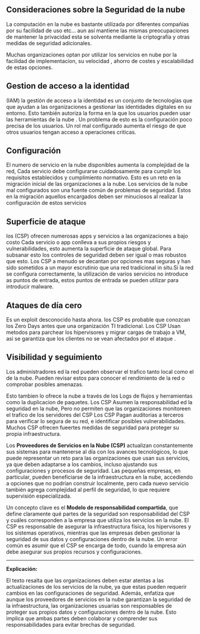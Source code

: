 ## Consideraciones sobre la Seguridad de la nube

La computación en la nube es bastante utilizada por diferentes compañías por su facilidad de uso etc... aun así mantiene las mismas preocupaciones de mantener la privacidad esta se solventa mediante la criptografía y otras medidas de seguridad adicionales.

Muchas organizaciones optan por utilizar los servicios en nube por la facilidad de implementacion, su velocidad , ahorro de costes y escalabilidad de estas opciones. 

## Gestion de acceso a la identidad

(IAM) la gestión de acceso a la identidad es un conjunto de tecnologías que que ayudan a las organizaciones a gestionar las identidades digitales en su entorno. Esto también autoriza la forma en la que los usuarios pueden usar las herramientas de la nube . Un problema de esto es la configuración poco precisa de los usuarios.
Un rol mal configurado aumenta el riesgo de que otros usuarios tengan acceso a operaciones criticas.

## Configuración
 El numero de servicio en la nube disponibles aumenta la complejidad de la red, Cada servicio debe configurarse cuidadosamente para cumplir los requisitos establecidos y cumplimiento normativo. Esto es un reto en la migración inicial de las organizaciones a la nube.
 Los servicios de la nube mal configurados son una fuente común de problemas de seguridad. Estos en la migración aquellos encargados deben ser minuciosos al realizar la configuración de estos servicios
 
## Superficie de ataque
los (CSP)  ofrecen numerosas apps y servicios a las organizaciones a bajo costo
Cada servicio o app conlleva a sus propios riesgos y vulnerabilidades, esto aumenta la superficie de ataque global. Para subsanar esto los controles de seguridad deben ser igual o mas robustos que esto.
Los CSP a menudo se decantan por opciones mas seguras y han sido sometidos a un mayor escrutinio que una red tradicional in situ.Si la red se configura correctamente, la utilización de varios servicios no introduce as puntos de entrada, estos puntos de entrada se pueden utilizar para introducir malware.


## Ataques de día cero 
Es un exploit desconocido hasta ahora. los CSP es probable que conozcan los Zero Days antes que una organización TI tradicional. Los CSP Usan metodos para parchear los hipervisores y migrar cargas de trabajo a VM, asi se garantiza que los clientes no se vean afectados por el ataque .

## Visibilidad y seguimiento
Los administradores ed la red pueden observar el trafico tanto local como el de la nube. Pueden revisar estos para conocer el rendimiento de la red o comprobar posibles amenazas.

Esto tambien lo ofrece la nube a través de los Logs de flujos y herramientas como la duplicacion de paquetes. Los CSP Asumen la responsabilidad ed la seguridad en la nube, Pero no permiten que las organizaciones monitoreen el trafico de los servidores del CSP 
Los CSP Pagan auditorias a terceros para verificar lo segura de su red, e identificar posibles vulnerabilidades. Muchos CSP ofrecen fueertes medidas de seguridad para proteger su propia infraestructura. 

Los **Proveedores de Servicios en la Nube (CSP)** actualizan constantemente sus sistemas para mantenerse al día con los avances tecnológicos, lo que puede representar un reto para las organizaciones que usan sus servicios, ya que deben adaptarse a los cambios, incluso ajustando sus configuraciones y procesos de seguridad. Las pequeñas empresas, en particular, pueden beneficiarse de la infraestructura en la nube, accediendo a opciones que no podrían construir localmente, pero cada nuevo servicio también agrega complejidad al perfil de seguridad, lo que requiere supervisión especializada.

Un concepto clave es el **Modelo de responsabilidad compartida**, que define claramente qué partes de la seguridad son responsabilidad del CSP y cuáles corresponden a la empresa que utiliza los servicios en la nube. El CSP es responsable de asegurar la infraestructura física, los hipervisores y los sistemas operativos, mientras que las empresas deben gestionar la seguridad de sus datos y configuraciones dentro de la nube. Un error común es asumir que el CSP se encarga de todo, cuando la empresa aún debe asegurar sus propios recursos y configuraciones.

---

**Explicación:**

El texto resalta que las organizaciones deben estar atentas a las actualizaciones de los servicios de la nube, ya que estas pueden requerir cambios en las configuraciones de seguridad. Además, enfatiza que aunque los proveedores de servicios en la nube garantizan la seguridad de la infraestructura, las organizaciones usuarias son responsables de proteger sus propios datos y configuraciones dentro de la nube. Esto implica que ambas partes deben colaborar y comprender sus responsabilidades para evitar brechas de seguridad.